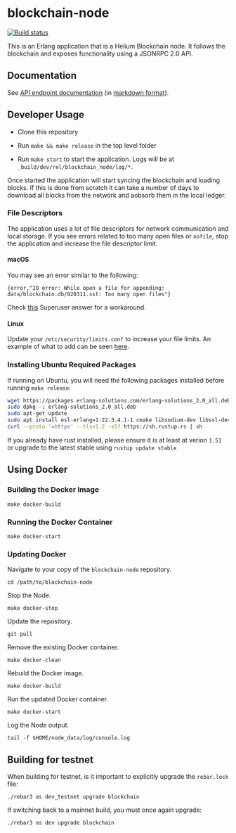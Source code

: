 # blockchain-node

[![Build status](https://badge.buildkite.com/8f80e5ba2dd64290fb11c5126477a023b0ea75d35f08783085.svg?branch=master)](https://buildkite.com/helium/blockchain-node)

This is an Erlang application that is a Helium Blockchain node. It
follows the blockchain and exposes functionality using a JSONRPC 2.0 API.

## Documentation

See [API endpoint
documentation](https://helium.github.io/blockchain-node/blockchain_node-reference.html)
(in [markdown format](docs/blockchain_node-reference.md)).

## Developer Usage

- Clone this repository

- Run `make && make release` in the top level folder

- Run `make start` to start the application. Logs will be at
  `_build/dev/rel/blockchain_node/log/*`.

Once started the application will start syncing the blockchain and
loading blocks. If this is done from scratch it can take a number of
days to download all blocks from the network and aobsorb them in the
local ledger.

### File Descriptors

The application uses a lot of file descriptors for network
communication and local storage. If you see errors related to too many
open files or `nofile`, stop the application and increase the file
descriptor limit.

#### macOS

You may see an error similar to the following:

`{error,"IO error: While open a file for appending: data/blockchain.db/020311.sst: Too many open files"}`

Check [this](https://superuser.com/a/443168) Superuser answer for a workaround.

#### Linux

Update your `/etc/security/limits.conf` to increase your file limits. An
example of what to add can be seen
[here](https://github.com/helium/blockchain-node/blob/master/.buildkite/config/blockchain_limits.conf).

### Installing Ubuntu Required Packages

If running on Ubuntu, you will need the following packages installed
before running `make release`:

```bash
wget https://packages.erlang-solutions.com/erlang-solutions_2.0_all.deb
sudo dpkg -i erlang-solutions_2.0_all.deb
sudo apt-get update
sudo apt install esl-erlang=1:22.3.4.1-1 cmake libsodium-dev libssl-dev build-essential
curl --proto '=https' --tlsv1.2 -sSf https://sh.rustup.rs | sh
```

If you already have rust installed, please ensure it is at least at verion `1.51` or upgrade to the latest stable using `rustup update stable`

## Using Docker

### Building the Docker Image

`make docker-build`

### Running the Docker Container

`make docker-start`

### Updating Docker

Navigate to your copy of the `blockchain-node` repository.

`cd /path/to/blockchain-node`

Stop the Node.

`make docker-stop`

Update the repository.

`git pull`

Remove the existing Docker container.

`make docker-clean`

Rebuild the Docker image.

`make docker-build`

Run the updated Docker container.

`make docker-start`

Log the Node output.

`tail -f $HOME/node_data/log/console.log`

## Building for testnet

When building for testnet, is it important to explicitly upgrade the `rebar.lock` file:
```shell
./rebar3 as dev_testnet upgrade blockchain
```

If switching back to a mainnet build, you must once again upgrade:
```shell
./rebar3 as dev upgrade blockchain
```